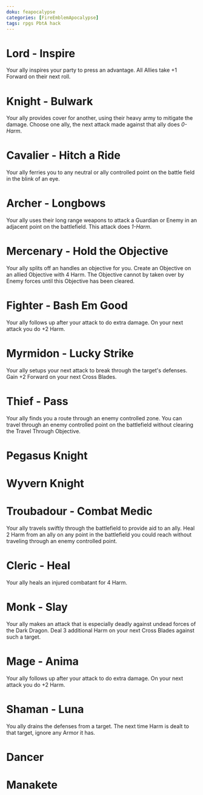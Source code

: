 ```yaml
---
doku: feapocalypse
categories: [FireEmblemApocalypse]
tags: rpgs PbtA hack
---
```


# Lord - Inspire

Your ally inspires your party to press an advantage. All Allies take +1 Forward on their next roll.

# Knight - Bulwark

Your ally provides cover for another, using their heavy army to mitigate the damage. Choose one ally, the next attack made against that ally does *0-Harm*.

# Cavalier - Hitch a Ride

Your ally ferries you to any neutral or ally controlled point on the battle field in the blink of an eye.

# Archer - Longbows

Your ally uses their long range weapons to attack a Guardian or Enemy in an adjacent point on the battlefield. This attack does *1-Harm*.

# Mercenary - Hold the Objective

Your ally splits off an handles an objective for you. Create an Objective on an allied Objective with 4 Harm. The Objective cannot by taken over by Enemy forces until this Objective has been cleared.

# Fighter - Bash Em Good

Your ally follows up after your attack to do extra damage. On your next attack you do +2 Harm. 

# Myrmidon - Lucky Strike

Your ally setups your next attack to break through the target's defenses. Gain +2 Forward on your next Cross Blades.

# Thief - Pass 

Your ally finds you a route through an enemy controlled zone. You can travel through an enemy controlled point on the battlefield without clearing the Travel Through Objective.

# Pegasus Knight

# Wyvern Knight

# Troubadour - Combat Medic

Your ally travels swiftly through the battlefield to provide aid to an ally. Heal 2 Harm from an ally on any point in the battlefield you could reach without traveling through an enemy controlled point.

# Cleric - Heal

Your ally heals an injured combatant for 4 Harm.

# Monk - Slay

Your ally makes an attack that is especially deadly against undead forces of the Dark Dragon. Deal 3 additional Harm on your next Cross Blades against such a target.

# Mage - Anima 

Your ally follows up after your attack to do extra damage. On your next attack you do +2 Harm. 

# Shaman - Luna

You ally drains the defenses from a target. The next time Harm is dealt to that target, ignore any Armor it has. 

# Dancer

# Manakete